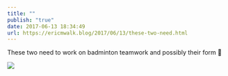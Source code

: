 ```yaml
---
title: ""
publish: "true"
date: 2017-06-13 18:34:49
url: https://ericmwalk.blog/2017/06/13/these-two-need.html
---
```


These two need to work on badminton teamwork and possibly their form 🤣

![](https://ericmwalk.blog/uploads/2022/02c6efc78d.jpg)